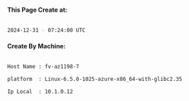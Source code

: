 
   
#### This Page Create at:

```bash

2024-12-31 - 07:24:00 UTC

```

#### Create By Machine:

```bash

Host Name : fv-az1198-7

platform  : Linux-6.5.0-1025-azure-x86_64-with-glibc2.35

Ip Local  : 10.1.0.12

```

